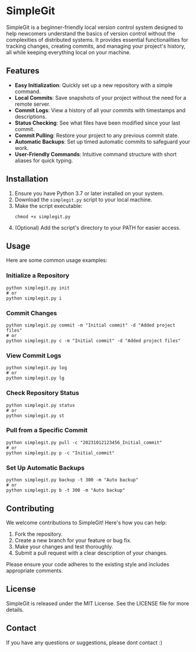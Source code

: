 # SimpleGit

SimpleGit is a beginner-friendly local version control system designed to help newcomers understand the basics of version control without the complexities of distributed systems. It provides essential functionalities for tracking changes, creating commits, and managing your project's history, all while keeping everything local on your machine.

## Features

- **Easy Initialization**: Quickly set up a new repository with a simple command.
- **Local Commits**: Save snapshots of your project without the need for a remote server.
- **Commit Logs**: View a history of all your commits with timestamps and descriptions.
- **Status Checking**: See what files have been modified since your last commit.
- **Commit Pulling**: Restore your project to any previous commit state.
- **Automatic Backups**: Set up timed automatic commits to safeguard your work.
- **User-Friendly Commands**: Intuitive command structure with short aliases for quick typing.

## Installation

1. Ensure you have Python 3.7 or later installed on your system.
2. Download the `simplegit.py` script to your local machine.
3. Make the script executable:
   ```
   chmod +x simplegit.py
   ```
4. (Optional) Add the script's directory to your PATH for easier access.

## Usage

Here are some common usage examples:

### Initialize a Repository
```
python simplegit.py init
# or
python simplegit.py i
```

### Commit Changes
```
python simplegit.py commit -m "Initial commit" -d "Added project files"
# or
python simplegit.py c -m "Initial commit" -d "Added project files"
```

### View Commit Logs
```
python simplegit.py log
# or
python simplegit.py lg
```

### Check Repository Status
```
python simplegit.py status
# or
python simplegit.py st
```

### Pull from a Specific Commit
```
python simplegit.py pull -c "20231012123456_Initial_commit"
# or
python simplegit.py p -c "Initial_commit"
```

### Set Up Automatic Backups
```
python simplegit.py backup -t 300 -m "Auto backup"
# or
python simplegit.py b -t 300 -m "Auto backup"
```

## Contributing

We welcome contributions to SimpleGit! Here's how you can help:

1. Fork the repository.
2. Create a new branch for your feature or bug fix.
3. Make your changes and test thoroughly.
4. Submit a pull request with a clear description of your changes.

Please ensure your code adheres to the existing style and includes appropriate comments.

## License

SimpleGit is released under the MIT License. See the LICENSE file for more details.

## Contact

If you have any questions or suggestions, please dont contact :)
